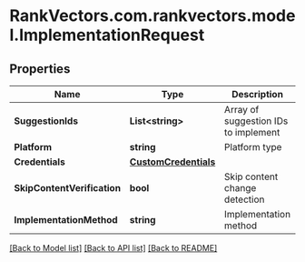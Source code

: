 # RankVectors.com.rankvectors.model.ImplementationRequest

## Properties

Name | Type | Description | Notes
------------ | ------------- | ------------- | -------------
**SuggestionIds** | **List&lt;string&gt;** | Array of suggestion IDs to implement | 
**Platform** | **string** | Platform type | 
**Credentials** | [**CustomCredentials**](CustomCredentials.md) |  | 
**SkipContentVerification** | **bool** | Skip content change detection | [optional] [default to false]
**ImplementationMethod** | **string** | Implementation method | [optional] [default to ImplementationMethodEnum.Api]

[[Back to Model list]](../../README.md#documentation-for-models) [[Back to API list]](../../README.md#documentation-for-api-endpoints) [[Back to README]](../../README.md)

